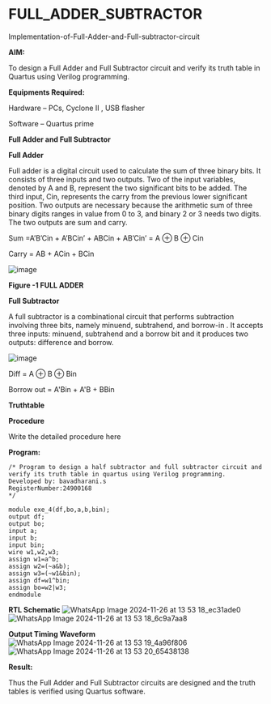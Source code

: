 # FULL_ADDER_SUBTRACTOR

Implementation-of-Full-Adder-and-Full-subtractor-circuit

**AIM:**

To design a Full Adder and Full Subtractor circuit and verify its truth table in Quartus using Verilog programming.

**Equipments Required:**

Hardware – PCs, Cyclone II , USB flasher

Software – Quartus prime

**Full Adder and Full Subtractor**

**Full Adder**

Full adder is a digital circuit used to calculate the sum of three binary bits. It consists of three inputs and two outputs. Two of the input variables, denoted by A and B, represent the two significant bits to be added. The third input, Cin, represents the carry from the previous lower significant position. Two outputs are necessary because the arithmetic sum of three binary digits ranges in value from 0 to 3, and binary 2 or 3 needs two digits. The two outputs are sum and carry.

Sum =A’B’Cin + A’BCin’ + ABCin + AB’Cin’ = A ⊕ B ⊕ Cin 

Carry = AB + ACin + BCin

![image](https://github.com/naavaneetha/FULL_ADDER_SUBTRACTOR/assets/154305477/0f30ba51-5ffb-4198-845f-18e054f675e7)

**Figure -1 FULL ADDER**

**Full Subtractor**

A full subtractor is a combinational circuit that performs subtraction involving three bits, namely minuend, subtrahend, and borrow-in . It accepts three inputs: minuend, subtrahend and a borrow bit and it produces two outputs: difference and borrow.

![image](https://github.com/naavaneetha/FULL_ADDER_SUBTRACTOR/assets/154305477/02b24f51-ab51-4304-9ad6-7b81ffc1ead5)

Diff = A ⊕ B ⊕ Bin 

Borrow out = A'Bin + A'B + BBin

**Truthtable**

**Procedure**

Write the detailed procedure here

**Program:**
```
/* Program to design a half subtractor and full subtractor circuit and verify its truth table in quartus using Verilog programming. 
Developed by: bavadharani.s
RegisterNumber:24900168
*/
```
```
module exe_4(df,bo,a,b,bin);
output df;
output bo;
input a;
input b;
input bin;
wire w1,w2,w3;
assign w1=a^b;
assign w2=(~a&b);
assign w3=(~w1&bin);
assign df=w1^bin;
assign bo=w2|w3;
endmodule
```
**RTL Schematic**
![WhatsApp Image 2024-11-26 at 13 53 18_ec31ade0](https://github.com/user-attachments/assets/c5ff73ab-9e52-47e0-ac27-5745d5df761a)
![WhatsApp Image 2024-11-26 at 13 53 18_6c9a7aa8](https://github.com/user-attachments/assets/6bd7bc97-3f0a-416b-bd45-2c067b5e8553)

**Output Timing Waveform**
![WhatsApp Image 2024-11-26 at 13 53 19_4a96f806](https://github.com/user-attachments/assets/f72290ad-f518-4209-bcf3-356ef163a06e)
![WhatsApp Image 2024-11-26 at 13 53 20_65438138](https://github.com/user-attachments/assets/9f123066-70bc-4043-a49b-0d32689898d5)

**Result:**

Thus the Full Adder and Full Subtractor circuits are designed and the truth tables is verified using Quartus software.



